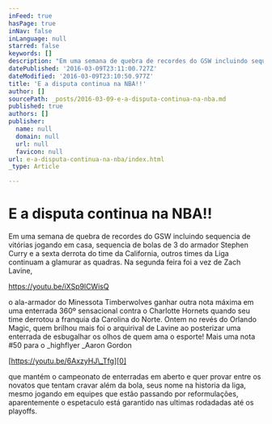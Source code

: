 ```yaml
---
inFeed: true
hasPage: true
inNav: false
inLanguage: null
starred: false
keywords: []
description: "Em uma semana de quebra de recordes do GSW incluindo sequencia de vitórias jogando em casa, sequencia de bolas de 3 do armador Stephen Curry e a sexta derrota do time da California, outros times da Liga continuam a glamurar as quadras. Na segunda feira foi a vez de Zach Lavine,\_"
datePublished: '2016-03-09T23:11:00.727Z'
dateModified: '2016-03-09T23:10:50.977Z'
title: 'E a disputa continua na NBA!!'
author: []
sourcePath: _posts/2016-03-09-e-a-disputa-continua-na-nba.md
published: true
authors: []
publisher:
  name: null
  domain: null
  url: null
  favicon: null
url: e-a-disputa-continua-na-nba/index.html
_type: Article

---
```

# E a disputa continua na NBA!!

Em uma semana de quebra de recordes do GSW incluindo sequencia de vitórias jogando em casa, sequencia de bolas de 3 do armador Stephen Curry e a sexta derrota do time da California, outros times da Liga continuam a glamurar as quadras. Na segunda feira foi a vez de Zach Lavine, 

https://youtu.be/iXSp9lCWisQ

o ala-armador do Minessota Timberwolves ganhar outra nota máxima em uma enterrada 360º sensacional contra o Charlotte Hornets quando seu time derrotou a franquia da Carolina do Norte. Ontem no revés do Orlando Magic, quem brilhou mais foi o arquirival de Lavine ao posterizar uma enterrada de esbugalhar os olhos de quem ama o esporte! Mais uma nota \#50 para o _highflyer _Aaron Gordon

[https://youtu.be/6AxzyHJ\_Tfg][0]

que mantém o campeonato de enterradas em aberto e quer provar entre os novatos que tentam cravar além da bola, seus nome na historia da liga, mesmo jogando em equipes que estão passando por reformulações, aparentemente o espetaculo está garantido nas ultimas rodadadas até os playoffs.

[0]: https://t.co/k2rX9lQGQR
